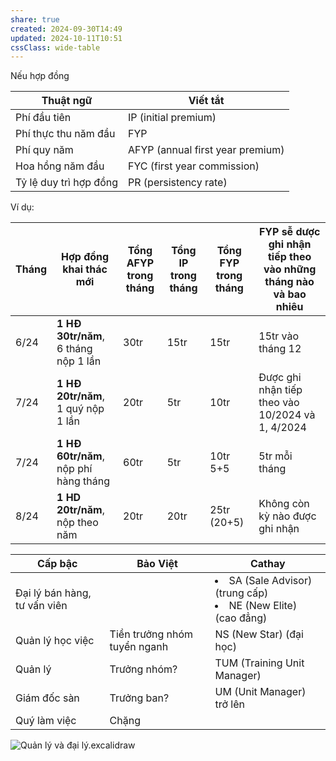```yaml
---
share: true
created: 2024-09-30T14:49
updated: 2024-10-11T10:51
cssClass: wide-table
---
```

Nếu hợp đồng 

| Thuật ngữ            | Viết tắt                         |
| -------------------- | -------------------------------- |
| Phí đầu tiên         | IP (initial premium)             |
| Phí thực thu năm đầu | FYP                              |
| Phí quy năm          | AFYP (annual first year premium) |
| Hoa hồng năm đầu | FYC (first year commission)      |
|Tỷ lệ duy trì hợp đồng| PR (persistency rate)
Ví dụ:

| Tháng | Hợp đồng khai thác mới                | Tổng AFYP trong tháng | Tổng IP trong tháng | Tổng FYP trong tháng | FYP sễ dược ghi nhận tiếp theo vào những tháng nào và bao nhiêu |
| ----- | ------------------------------------- | --------------------- | ------------------- | -------------------- | --------------------------------------------------------------- |
| 6/24  | **1 HĐ 30tr/năm**, 6 tháng nộp 1 lần  | 30tr                  | 15tr                | 15tr                 | 15tr vào tháng 12                                               |
| 7/24  | **1 HĐ 20tr/năm**, 1 quý nộp 1 lần    | 20tr                  | 5tr                 | 10tr                 | Được ghi nhận tiếp theo vào 10/2024 và 1, 4/2024                |
| 7/24  | **1 HĐ 60tr/năm**, nộp phí hàng tháng | 60tr                  | 5tr                 | 10tr 5+5             | 5tr mỗi tháng                                                   |
| 8/24  | **1 HD 20tr/năm**, nộp theo năm       | 20tr                  | 20tr                | 25tr (20+5)          | Không còn kỳ nào được ghi nhận                                  |



| Cấp bậc                      | Bảo Việt                     | Cathay                                                                   |
| ---------------------------- | ---------------------------- | ------------------------------------------------------------------------ |
| Đại lý bán hàng, tư vấn viên |                              | <li>SA (Sale Advisor) (trung cấp)</li><li>NE (New Elite) (cao đẳng)</li> |
| Quản lý học việc             | Tiền trưởng nhóm tuyển nganh | NS (New Star) (đại học)                                                  |
| Quản lý                      | Trưởng nhóm?                 | TUM (Training Unit Manager)                                              |
| Giám đốc sàn                 | Trưởng ban?                  | UM (Unit Manager) trở lên                                                |
| Quý làm việc                 | Chặng                        |                                                                          |

![Quản lý và đại lý.excalidraw](../../../assets/attachments/Qu%E1%BA%A3n%20l%C3%BD%20v%C3%A0%20%C4%91%E1%BA%A1i%20l%C3%BD.svg)